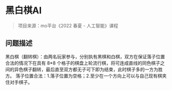 # 黑白棋AI
> 项目来源：mo平台《2022 春夏 - 人工智能》课程
## 问题描述
黑白棋（翻转棋）：由两名玩家参与，分别执有黑棋和白棋，双方在保证落子位置合法的情况下在具有 8*8 个格子的棋盘上轮流行棋，将可连成直线的同色棋子之间的异色棋子翻转，最后直至双方都无子可下即为结束，此时棋子多的一方为胜方。
落子位置合法：1.落子位置为空格；2.至少在一个方向上可以与自己现有棋夹住对手棋子。